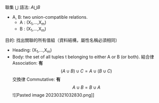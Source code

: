 聯集 $\bigcup$
語法: $A\bigcup B$
* A, B: two union-compatible relations.
  * A : (X<sub>1</sub>,...,X<sub>m</sub>)
  * B : (X<sub>1</sub>,...,X<sub>m</sub>)
  
目的: 找出關聯的所有值組（資料結構，屬性名稱必須相同）
* Heading: (X<sub>1</sub>,...,X<sub>m</sub>)
* Body: the set of all tuples t belonging to either A or B (or both).
結合律 Association: **有**
$$(A ∪ B ) ∪ C = A ∪ ( B ∪ C)$$
交換律 Commutative: **有**
$$A ∪ B = B ∪ A$$ ![[Pasted image 20230321032830.png]]
